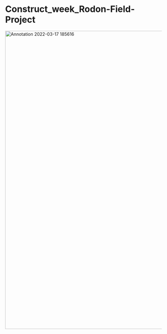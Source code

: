 # Construct_week_Rodon-Field-Project

<img width="960" alt="Annotation 2022-03-17 185616" src="https://user-images.githubusercontent.com/74128940/158873017-69d2012a-cb19-41d8-9f1c-5d64da8cafb7.png">
